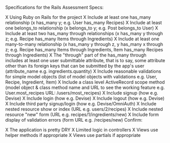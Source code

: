 Specifications for the Rails Assessment
Specs:

 X Using Ruby on Rails for the project
 X Include at least one has_many relationship (x has_many y;   e.g. User has_many Recipes)
 X Include at least one belongs_to relationship (x belongs_to y; e.g. Post belongs_to User)
 X Include at least two has_many through relationships (x has_many y through z; e.g. Recipe has_many Items through Ingredients)
 X Include at least one many-to-many relationship (x has_many y through z, y has_many x through z; e.g. Recipe has_many Items through Ingredients, Item has_many Recipes through Ingredients)
 X The "through" part of the has_many through includes at least one user submittable attribute, that is to say, some attribute other than its foreign keys that can be submitted by the app's user (attribute_name e.g. ingredients.quantity)
 X Include reasonable validations for simple model objects (list of model objects with validations e.g. User, Recipe, Ingredient, Item)
 X Include a class level ActiveRecord scope method (model object & class method name and URL to see the working feature e.g. User.most_recipes URL: /users/most_recipes)
 X Include signup (how e.g. Devise)
 X Include login (how e.g. Devise)
 X Include logout (how e.g. Devise)
 X Include third party signup/login (how e.g. Devise/OmniAuth)
 X Include nested resource show or index (URL e.g. users/2/recipes)
 X Include nested resource "new" form (URL e.g. recipes/1/ingredients/new)
 X Include form display of validation errors (form URL e.g. /recipes/new)
Confirm:

 X The application is pretty DRY
 X Limited logic in controllers
 X Views use helper methods if appropriate
 X Views use partials if appropriate

